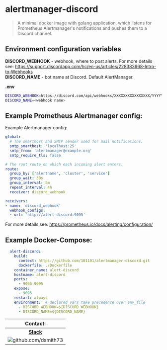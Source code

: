 # alertmanager-discord  

> A minimal docker image with golang application, which listens for Prometheus Alertmanager's notifications and pushes them to a Discord channel.  


## Environment configuration variables  
**DISCORD_WEBHOOK** - webhook, where to post alerts. For more details see: https://support.discordapp.com/hc/en-us/articles/228383668-Intro-to-Webhooks   
**DISCORD_NAME** - bot name at Discord. Default AlertManager.  

**.env**
```sh
DISCORD_WEBHOOK=https://discord.com/api/webhooks/XXXXXXXXXXXXXXXX/YYYYYYYYYYYYYYYYYYYYYYYYYYYY
DISCORD_NAME=<webhook name>
```

## Example Prometheus Alertmanager config:  

Example Alertmanager config:  

```yml
global:
  # The smarthost and SMTP sender used for mail notifications.
  smtp_smarthost: 'localhost:25'
  smtp_from: 'alertmanager@example.org'
  smtp_require_tls: false

# The root route on which each incoming alert enters.
route:
  group_by: ['alertname', 'cluster', 'service']
  group_wait: 30s
  group_interval: 5m
  repeat_interval: 4h
  receiver: discord_webhook

receivers:
- name: 'discord_webhook'
  webhook_configs:
  - url: 'http://alert-discord:9095'
```

For more details see: https://prometheus.io/docs/alerting/configuration/  

## Example Docker-Compose:  

```yml
  alert-discord:
    build:
      context: https://github.com/101101/alertmanager-discord.git
      dockerfile: ./Dockerfile
    container_name: alert-discord
    hostname: alert-discord
    ports:
      - 9095:9095
    expose:
      - 9095
    restart: always
    environment:  # declared vars take precedence over env_file  
      - DISCORD_WEBHOOK=${DISCORD_WEBHOOK}
      - DISCORD_NAME=${DISCORD_NAME}
```

| Contact: |
| :---------: |
| **[Slack](https://101101workspace.slack.com/archives/D012ESWSXHQ "dsmith73 on 101101 workspace")** |
| ![github.com/dsmith73](https://avatars1.githubusercontent.com/u/44279121?s=60&u=7a933a33b51505f9d6435eeffae1c8156a47dc77&v=4 "github.com/dsmith73") |

